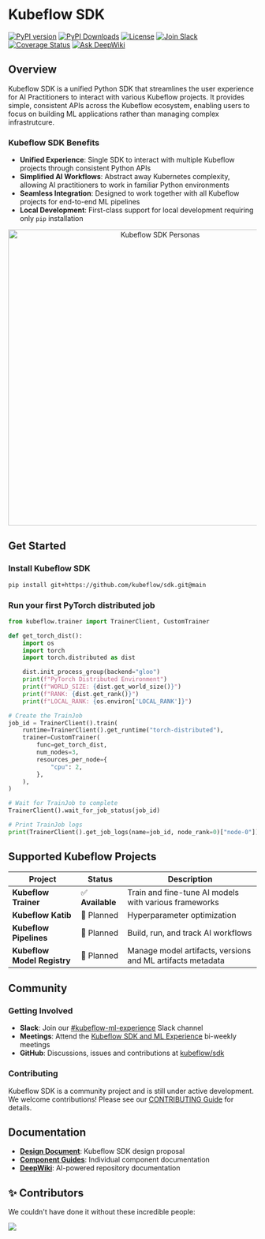 # Kubeflow SDK

[![PyPI version](https://img.shields.io/pypi/v/kubeflow?color=%2334D058&label=pypi%20package)](https://pypi.org/project/kubeflow/)
[![PyPI Downloads](https://static.pepy.tech/badge/kubeflow)](https://pepy.tech/projects/kubeflow)
[![License](https://img.shields.io/badge/License-Apache%202.0-blue)](https://github.com/kubeflow/sdk/blob/main/LICENSE)
[![Join Slack](https://img.shields.io/badge/Join_Slack-blue?logo=slack)](https://www.kubeflow.org/docs/about/community/#kubeflow-slack-channels)
[![Coverage Status](https://coveralls.io/repos/github/kubeflow/sdk/badge.svg?branch=main)](https://coveralls.io/github/kubeflow/sdk?branch=main)
[![Ask DeepWiki](https://deepwiki.com/badge.svg)](https://deepwiki.com/kubeflow/sdk)
<!-- TODO(kramaranya): update when release [![Python Supported Versions](https://img.shields.io/pypi/pyversions/kubeflow.svg?color=%2334D058)](https://pypi.org/project/kubeflow/) -->

## Overview

Kubeflow SDK is a unified Python SDK that streamlines the user experience for AI Practitioners to interact with various
Kubeflow projects. It provides simple, consistent APIs across the Kubeflow ecosystem, enabling users to focus on building
ML applications rather than managing complex infrastrutcure.

### Kubeflow SDK Benefits

- **Unified Experience**: Single SDK to interact with multiple Kubeflow projects through consistent Python APIs
- **Simplified AI Workflows**: Abstract away Kubernetes complexity, allowing AI practitioners to work in familiar Python environments
- **Seamless Integration**: Designed to work together with all Kubeflow projects for end-to-end ML pipelines
- **Local Development**: First-class support for local development requiring only `pip` installation

<div style="text-align: center;">
  <img
    src="https://raw.githubusercontent.com/kubeflow/sdk/main/docs/images/persona_diagram.svg"
    width="600"
    title="Kubeflow SDK Personas"
    alt="Kubeflow SDK Personas"
  />
</div>

## Get Started

### Install Kubeflow SDK

```bash
pip install git+https://github.com/kubeflow/sdk.git@main
```
<!-- TODO(kramaranya): update before release pip install -U kubeflow -->

### Run your first PyTorch distributed job

```python
from kubeflow.trainer import TrainerClient, CustomTrainer

def get_torch_dist():
    import os
    import torch
    import torch.distributed as dist

    dist.init_process_group(backend="gloo")
    print(f"PyTorch Distributed Environment")
    print(f"WORLD_SIZE: {dist.get_world_size()}")
    print(f"RANK: {dist.get_rank()}")
    print(f"LOCAL_RANK: {os.environ['LOCAL_RANK']}")

# Create the TrainJob
job_id = TrainerClient().train(
    runtime=TrainerClient().get_runtime("torch-distributed"),
    trainer=CustomTrainer(
        func=get_torch_dist,
        num_nodes=3,
        resources_per_node={
            "cpu": 2,
        },
    ),
)

# Wait for TrainJob to complete
TrainerClient().wait_for_job_status(job_id)

# Print TrainJob logs
print(TrainerClient().get_job_logs(name=job_id, node_rank=0)["node-0"])
```

## Supported Kubeflow Projects

| Project                     | Status | Description                                                |
|-----------------------------|--------|------------------------------------------------------------|
| **Kubeflow Trainer**        | ✅ **Available** | Train and fine-tune AI models with various frameworks      |
| **Kubeflow Katib**          | 🚧 Planned | Hyperparameter optimization                                |
| **Kubeflow Pipelines**      | 🚧 Planned | Build, run, and track AI workflows                         |
| **Kubeflow Model Registry** | 🚧 Planned | Manage model artifacts, versions and ML artifacts metadata |

## Community

### Getting Involved

- **Slack**: Join our [#kubeflow-ml-experience](https://www.kubeflow.org/docs/about/community/#kubeflow-slack-channels) Slack channel
- **Meetings**: Attend the [Kubeflow SDK and ML Experience](https://bit.ly/kf-ml-experience) bi-weekly meetings
- **GitHub**: Discussions, issues and contributions at [kubeflow/sdk](https://github.com/kubeflow/sdk)

### Contributing

Kubeflow SDK is a community project and is still under active development. We welcome contributions! Please see our
[CONTRIBUTING Guide](https://github.com/kubeflow/sdk/blob/main/CONTRIBUTING.md) for details.

## Documentation

<!-- TODO(kramaranya): add kubeflow sdk docs -->
- **[Design Document](https://docs.google.com/document/d/1rX7ELAHRb_lvh0Y7BK1HBYAbA0zi9enB0F_358ZC58w/edit)**: Kubeflow SDK design proposal
- **[Component Guides](https://www.kubeflow.org/docs/components/)**: Individual component documentation
- **[DeepWiki](https://deepwiki.com/kubeflow/sdk)**: AI-powered repository documentation

## ✨ Contributors

We couldn't have done it without these incredible people:

<a href="https://github.com/kubeflow/sdk/graphs/contributors">
  <img src="https://contrib.rocks/image?repo=kubeflow/sdk" />
</a>
